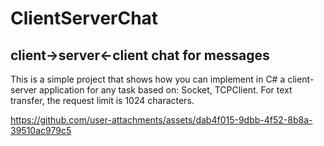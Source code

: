 # ClientServerChat
## client->server&lt;-client chat for messages

This is a simple project that shows how you can implement in C# a client-server application for any task based on: Socket, TCPClient. For text transfer, the request limit is 1024 characters.



https://github.com/user-attachments/assets/dab4f015-9dbb-4f52-8b8a-39510ac979c5

